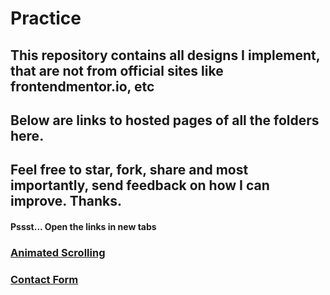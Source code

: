 # Practice
## This repository contains all designs I implement, that are not from official sites like frontendmentor.io, etc
## Below are links to hosted pages of all the folders here.
## Feel free to star, fork, share and most importantly, send feedback on how I can improve. Thanks.
#### Pssst... Open the links in new tabs 
### [Animated Scrolling][1]
### [Contact Form][2]

[1]: https://
[2]: https://adevcalledbravo.github.io/Practice/Contact%20form/index.html
